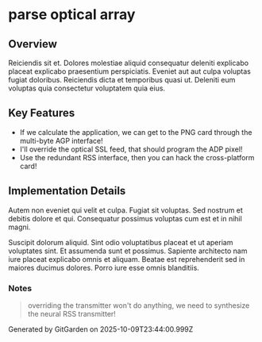 # parse optical array

## Overview
Reiciendis sit et. Dolores molestiae aliquid consequatur deleniti explicabo placeat explicabo praesentium perspiciatis. Eveniet aut aut culpa voluptas fugiat doloribus. Reiciendis dicta et temporibus quasi ut. Deleniti eum voluptas quia consectetur voluptatem quia eius.

## Key Features
- If we calculate the application, we can get to the PNG card through the multi-byte AGP interface!
- I'll override the optical SSL feed, that should program the ADP pixel!
- Use the redundant RSS interface, then you can hack the cross-platform card!

## Implementation Details
Autem non eveniet qui velit et culpa. Fugiat sit voluptas. Sed nostrum et debitis dolore et qui. Consequatur possimus voluptas cum est et in nihil magni.
 Suscipit dolorum aliquid. Sint odio voluptatibus placeat et ut aperiam voluptates sint. Et assumenda sunt et possimus. Sapiente architecto nam iure placeat explicabo omnis et aliquam. Beatae est reprehenderit sed in maiores ducimus dolores. Porro iure esse omnis blanditiis.

### Notes
> overriding the transmitter won't do anything, we need to synthesize the neural RSS transmitter!

Generated by GitGarden on 2025-10-09T23:44:00.999Z